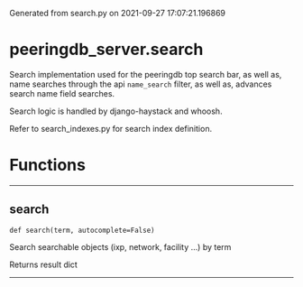 Generated from search.py on 2021-09-27 17:07:21.196869

# peeringdb_server.search

Search implementation used for the peeringdb top search bar, as well as, name searches through
the api `name_search` filter, as well as, advances search name field searches.

Search logic is handled by django-haystack and whoosh.

Refer to search_indexes.py for search index definition.

# Functions
---

## search
`def search(term, autocomplete=False)`

Search searchable objects (ixp, network, facility ...) by term

Returns result dict

---